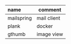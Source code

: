 | name       | comment     |
| :--------- | ----------- |
| mailspring | mail client |
| plank      | docker      |
| gthumb     | image view  |

